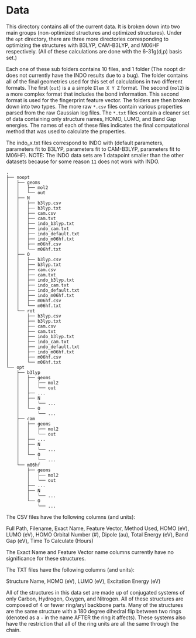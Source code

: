 Data
====

This directory contains all of the current data. It is broken down into two main groups (non-optimized structures and optimized structures).
Under the `opt` directory, there are three more directories corresponding to optimizing the structures with B3LYP, CAM-B3LYP, and M06HF respectively. (All of these calculations are done with the 6-31g(d,p) basis set.)

Each one of these sub folders contains 10 files, and 1 folder (The noopt dir does not currently have the INDO results due to a bug). The folder contains all of the final geometries used for this set of calculations in two different formats. The first (`out`) is a a simple `Elem X Y Z` format. The second (`mol2`) is a more complex format that includes the bond information. This second format is used for the fingerprint feature vector. The folders are then broken down into two types. The more raw `*.csv` files contain various properties parsed from the raw Gaussian log files. The `*.txt` files contain a cleaner set of data containing only structure names, HOMO, LUMO, and Band Gap energies. The names of each of these files indicates the final computational method that was used to calculate the properties.

The indo_x.txt files correspond to INDO with (default parameters, parameters fit to B3LYP, parameters fit to CAM-B3LYP, parameters fit to M06HF). NOTE: The INDO data sets are 1 datapoint smaller than the other datasets because for some reason `11` does not work with INDO.


	.
	├── noopt
	│   ├── geoms
	│   │   ├── mol2
	│   │   └── out
	│   ├── N
	│   │   ├── b3lyp.csv
	│   │   ├── b3lyp.txt
	│   │   ├── cam.csv
	│   │   ├── cam.txt
	│   │   ├── indo_b3lyp.txt
	│   │   ├── indo_cam.txt
	│   │   ├── indo_default.txt
	│   │   ├── indo_m06hf.txt
	│   │   ├── m06hf.csv
	│   │   └── m06hf.txt
	│   ├── O
	│   │   ├── b3lyp.csv
	│   │   ├── b3lyp.txt
	│   │   ├── cam.csv
	│   │   ├── cam.txt
	│   │   ├── indo_b3lyp.txt
	│   │   ├── indo_cam.txt
	│   │   ├── indo_default.txt
	│   │   ├── indo_m06hf.txt
	│   │   ├── m06hf.csv
	│   │   └── m06hf.txt
	│   └── rot
	│       ├── b3lyp.csv
	│       ├── b3lyp.txt
	│       ├── cam.csv
	│       ├── cam.txt
	│       ├── indo_b3lyp.txt
	│       ├── indo_cam.txt
	│       ├── indo_default.txt
	│       ├── indo_m06hf.txt
	│       ├── m06hf.csv
	│       └── m06hf.txt
	└── opt
	    ├── b3lyp
	    │   ├── geoms
	    │   │   ├── mol2
	    │   │   └── out
	    │   ├── ...
	    │   ├── N
	    │   │   └── ...
	    │   └── O
	    │       └── ...
	    ├── cam
	    │   ├── geoms
	    │   │   ├── mol2
	    │   │   └── out
	    │   ├── ...
	    │   ├── N
	    │   │   └── ...
	    │   └── O
	    │       └── ...
	    └── m06hf
	        ├── geoms
	        │   ├── mol2
	        │   └── out
	        ├── ...
	        ├── N
	        │   └── ...
	        └── O
	            └── ...


The CSV files have the following columns (and units):

Full Path, Filename, Exact Name, Feature Vector, Method Used, HOMO (eV), LUMO (eV), HOMO Orbital Number (#), Dipole (au), Total Energy (eV), Band Gap (eV), Time To Calculate (Hours)

The Exact Name and Feature Vector name columns currently have no significance for these structures.


The TXT files have the following columns (and units):

Structure Name, HOMO (eV), LUMO (eV), Excitation Energy (eV)

All of the structures in this data set are made up of conjugated systems of only Carbon, Hydrogen, Oxygen, and Nitrogen. All of these structures are composed of 4 or fewer ring/aryl backbone parts. Many of the structures are the same structure with a 180 degree dihedral flip between two rings (denoted as a `-` in the name AFTER the ring it affects). These systems also have the restriction that all of the ring units are all the same through the chain.


